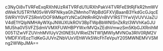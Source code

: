 c3NyOi8vTVRFeExqRXhNUzR4TVRFdU1URXhPakV4TVRFeE9tRjFkR2hmWVdWek1USTRYM05vWVRFNlkyaGhZMmhoTWpBdGFXVjBaanB3YkdGcGJqcE5WRVY0VFZSRmVDOF9iMkptYzNCaGNtRnRQVnBVV1RST1YwVjVUVVJaZUV4dE1YQlpNMHAyWXpJNWJXUkROV3BpTWpBbWNISnZkRzl3WVhKaGJUMU5ha0V5VFZSdmVVMXFUWHBPYWxrMVQxZEdhVmwzSm5KbGJXRnlhM005TlZwVFZUVnhMVlUyV2t0NE5UVlRielZNTW1jMWIyMVNOa3RIV0RjM2VVMDFXVEozTldKeGJUVnZNbVUxVEhWVk5WcFhTeVpuY205MWNEMVVSMng2WWpJMA==
